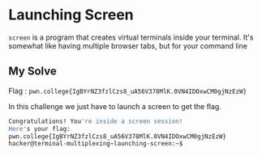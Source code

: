 # Launching Screen

`screen` is a program that creates virtual terminals inside your terminal. It's somewhat like having multiple browser tabs, but for your command line

## My Solve

Flag : `pwn.college{IgBYrNZ3fzlCzs8_uA56V378MlK.0VN4IDOxwCM0gjNzEzW}`

In this challenge we just have to launch a screen to get the flag.

```bash
Congratulations! You're inside a screen session!
Here's your flag:
pwn.college{IgBYrNZ3fzlCzs8_uA56V378MlK.0VN4IDOxwCM0gjNzEzW}
hacker@terminal-multiplexing~launching-screen:~$

```
